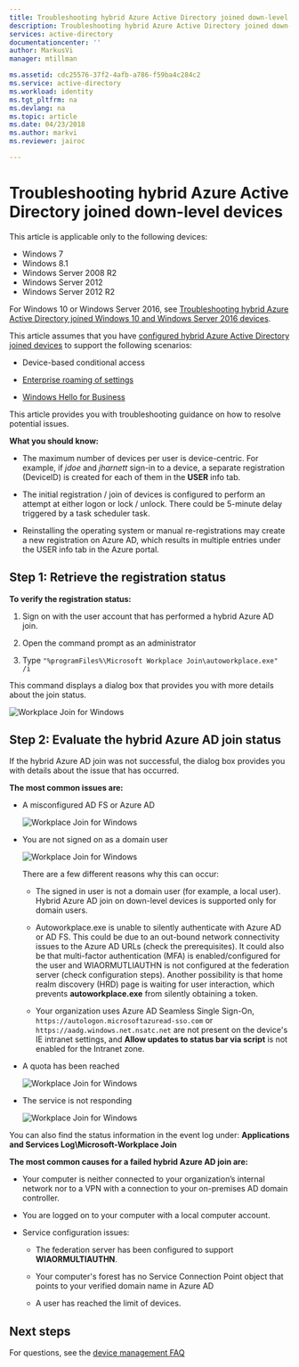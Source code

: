 ```yaml
---
title: Troubleshooting hybrid Azure Active Directory joined down-level devices | Microsoft Docs
description: Troubleshooting hybrid Azure Active Directory joined down-level devices. 
services: active-directory
documentationcenter: ''
author: MarkusVi
manager: mtillman

ms.assetid: cdc25576-37f2-4afb-a786-f59ba4c284c2
ms.service: active-directory
ms.workload: identity
ms.tgt_pltfrm: na
ms.devlang: na
ms.topic: article
ms.date: 04/23/2018
ms.author: markvi
ms.reviewer: jairoc

---
```

# Troubleshooting hybrid Azure Active Directory joined down-level devices 

This article is applicable only to the following devices: 

- Windows 7 
- Windows 8.1 
- Windows Server 2008 R2 
- Windows Server 2012 
- Windows Server 2012 R2 
 

For Windows 10 or Windows Server 2016, see [Troubleshooting hybrid Azure Active Directory joined Windows 10 and Windows Server 2016 devices](device-management-troubleshoot-hybrid-join-windows-current.md).

This article assumes that you have [configured hybrid Azure Active Directory joined devices](device-management-hybrid-azuread-joined-devices-setup.md) to support the following scenarios:

- Device-based conditional access

- [Enterprise roaming of settings](active-directory-windows-enterprise-state-roaming-overview.md)

- [Windows Hello for Business](active-directory-azureadjoin-passport-deployment.md) 





This article provides you with troubleshooting guidance on how to resolve potential issues.  

**What you should know:** 

- The maximum number of devices per user is device-centric. For example, if *jdoe* and *jharnett* sign-in to a device, a separate registration (DeviceID) is created for each of them in the **USER** info tab.  

- The initial registration / join of devices is configured to perform an attempt at either logon or lock / unlock. There could be 5-minute delay triggered by a task scheduler task. 

- Reinstalling the operating system or manual re-registrations may create a new registration on Azure AD, which results in multiple entries under the USER info tab in the Azure portal. 

## Step 1: Retrieve the registration status 

**To verify the registration status:**  

1. Sign on with the user account that has performed a hybrid Azure AD join.

2. Open the command prompt as an administrator 

3. Type `"%programFiles%\Microsoft Workplace Join\autoworkplace.exe" /i`

This command displays a dialog box that provides you with more details about the join status.

![Workplace Join for Windows](./media/active-directory-device-registration-troubleshoot-windows-legacy/01.png)


## Step 2: Evaluate the hybrid Azure AD join status 

If the hybrid Azure AD join was not successful, the dialog box provides you with details about the issue that has occurred.

**The most common issues are:**

- A misconfigured AD FS or Azure AD

    ![Workplace Join for Windows](./media/active-directory-device-registration-troubleshoot-windows-legacy/02.png)

- You are not signed on as a domain user

    ![Workplace Join for Windows](./media/active-directory-device-registration-troubleshoot-windows-legacy/03.png)
    
    There are a few different reasons why this can occur:
    
    - The signed in user is not a domain user (for example, a local user). Hybrid Azure AD join on down-level devices is supported only for domain users.
    
    - Autoworkplace.exe is unable to silently authenticate with Azure AD or AD FS. This could be due to an out-bound network connectivity issues to the Azure AD URLs (check the prerequisites). It could also be that multi-factor authentication (MFA) is enabled/configured for the user and WIAORMUTLIAUTHN is not configured at the federation server (check configuration steps). Another possibility is that home realm discovery (HRD) page is waiting for user interaction, which prevents **autoworkplace.exe** from silently obtaining a token.
    
    - Your organization uses Azure AD Seamless Single Sign-On, `https://autologon.microsoftazuread-sso.com` or `https://aadg.windows.net.nsatc.net` are not present on the device's IE intranet settings, and **Allow updates to status bar via script** is not enabled for the Intranet zone.

- A quota has been reached

    ![Workplace Join for Windows](./media/active-directory-device-registration-troubleshoot-windows-legacy/04.png)

- The service is not responding 

    ![Workplace Join for Windows](./media/active-directory-device-registration-troubleshoot-windows-legacy/05.png)

You can also find the status information in the event log under: **Applications and Services Log\Microsoft-Workplace Join**
  
**The most common causes for a failed hybrid Azure AD join are:** 

- Your computer is neither connected to your organization’s internal network nor to a VPN with a connection to your on-premises AD domain controller.

- You are logged on to your computer with a local computer account. 

- Service configuration issues: 

  - The federation server has been configured to support **WIAORMULTIAUTHN**. 

  - Your computer's forest has no Service Connection Point object that points to your verified domain name in Azure AD 

  - A user has reached the limit of devices. 

## Next steps

For questions, see the [device management FAQ](device-management-faq.md)  
